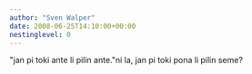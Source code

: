 ```yaml
---
author: "Sven Walper"
date: 2008-06-25T14:10:00+00:00
nestinglevel: 0
---
```

"jan pi toki ante li pilin ante."ni la, jan pi toki pona li pilin seme?